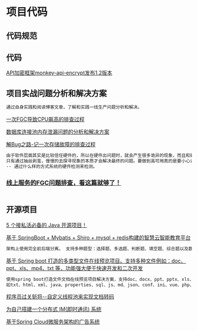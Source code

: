 # 项目代码
## 代码规范

## 代码
[API加密框架monkey-api-encrypt发布1.2版本](https://www.cnblogs.com/yinjihuan/p/12766796.html)

## 项目实战问题分析和解决方案
```markdown
通过自身实践和阅读博客文章，了解和实践一线生产问题分析和解决。
```
[一次FGC导致CPU飙高的排查过程](https://www.cnblogs.com/ismallboy/p/13023770.html)

[数据库连接池内存泄漏问题的分析和解决方案](https://www.cnblogs.com/jay-huaxiao/p/12823368.html)

[解Bug之路-记一次存储故障的排查过程](https://www.cnblogs.com/alchemystar/p/13099614.html)
```markdown
由于软件层面其实是比较信任硬件的，所以在硬件出问题时，就会产生很多诡异的现象，而且和硬件最终的原因在表面上完全产生不了关联。
只有通过抽丝剥茧，慢慢的去探寻现象的本质才会解决最终的问题。要做到高可用真的是要小心评估各种细节，才能让系统更加健壮！
-- 通过什么样的方式系统的硬件检测来检测。
```
### [线上服务的FGC问题排查，看这篇就够了！](https://www.cnblogs.com/luojunwu/p/13128045.html)
```markdown

```

## 开源项目
[5 个接私活必备的 Java 开源项目！](https://mp.weixin.qq.com/s?__biz=MzAxOTcxNTIwNQ==&mid=2457921244&idx=4&sn=81032a4f4f314ee97353f2fa6d89603d&chksm=8cb68336bbc10a2099243d72313b398595b94b1c74387c5a2e471393d2805ad92b2d299249d9&mpshare=1&scene=23&srcid=0521kgXWQXerhHFJhs344pF7&sharer_sharetime=1590070855027&sharer_shareid=d812adcc01829f0f7f8fb06aea118511#rd)

[基于 SpringBoot + Mybatis + Shiro + mysql + redis构建的智慧云智能教育平台](https://gitee.com/zhuimengshaonian/wisdom-education?_from=gitee_search)
```markdown
架构上使用完全前后端分离。 支持多种题型：选择题、多选题、判断题、填空题、综合题以及数学公式。支持在线考试，教师在线批改试卷。
```

[基于 Spring boot 打造的多类型文件在线预览项目。支持多种文件例如：doc、ppt、xls、mp4、txt 等，功能强大便于快速开发和二次开发](https://github.com/kekingcn/kkFileView)
```markdown
使用spring boot打造文件文档在线预览项目解决方案，支持doc、docx、ppt、pptx、xls、xlsx、zip、rar、mp4，mp3以及众多类文本
如txt、html、xml、java、properties、sql、js、md、json、conf、ini、vue、php、py、bat、gitignore等文件在线预览
```
[程序员过关斩将--自定义线程池来实现文档转码](https://www.cnblogs.com/zhanlang/p/12178914.html)

[为自己搭建一个分布式 IM(即时通讯) 系统](https://www.cnblogs.com/crossoverJie/p/10206724.html)

[基于Spring Cloud微服务架构的广告系统](https://github.com/Wasabi1234/Ad)
